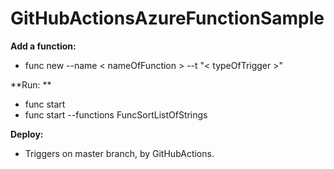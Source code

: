 # GitHubActionsAzureFunctionSample


**Add a function:**

- func new --name < nameOfFunction > --t "< typeOfTrigger >"

**Run: ** 

- func start
- func start --functions FuncSortListOfStrings 

**Deploy:**

- Triggers on master branch, by GitHubActions.
